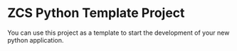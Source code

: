 # ZCS Python Template Project

You can use this project as a template to start the development of your new python application.
